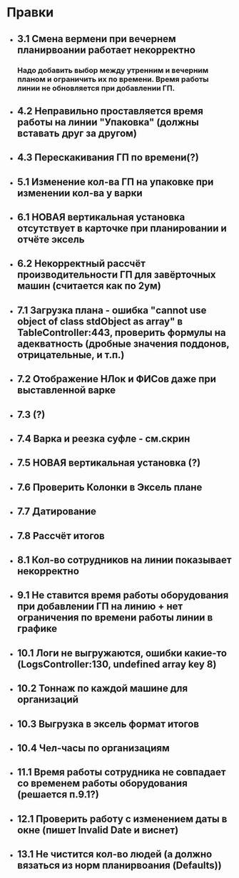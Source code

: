 # Правки

- ## 3.1 Смена вермени при вечернем планирвоании работает некорректно
  ### Надо добавить выбор между утренним и вечерним планом и ограничить их по времени. Время работы линии не обновляется при добавлении ГП.
- ## 4.2 Неправильно проставляется время работы на линии "Упаковка" (должны вставать друг за другом)
- ## 4.3 Перескакивания ГП по времени(?)
- ## 5.1 Изменение кол-ва ГП на упаковке при изменении кол-ва у варки
- ## 6.1 НОВАЯ вертикальная установка отсутствует в карточке при планировании и отчёте эксель
- ## 6.2 Некорректный рассчёт производительности ГП для завёрточных машин (считается как по 2ум)
- ## 7.1 Загрузка плана - ошибка "cannot use object of class stdObject as array" в TableController:443, проверить формулы на адекватность (дробные значения поддонов, отрицательные, и т.п.)
- ## 7.2 Отображение НЛок и ФИСов даже при выставленной варке
- ## 7.3 (?)
- ## 7.4 Варка и реезка суфле - см.скрин
- ## 7.5 НОВАЯ вертикальная установка (?)
- ## 7.6 Проверить Колонки в Эксель плане
- ## 7.7 Датирование
- ## 7.8 Рассчёт итогов
- ## 8.1 Кол-во сотрудников на линии показывает некорректно
- ## 9.1 Не ставится время работы оборудования при добавлении ГП на линию + нет ограничения по времени работы линии в графике
- ## 10.1 Логи не выгружаются, ошибки какие-то (LogsController:130, undefined array key 8)
- ## 10.2 Тоннаж по каждой машине для организаций
- ## 10.3 Выгрузка в эксель формат итогов
- ## 10.4 Чел-часы по организациям
- ## 11.1 Время работы сотрудника не совпадает со временем работы оборудования (решается п.9.1?)
- ## 12.1 Проверить работу с изменением даты в окне (пишет Invalid Date и виснет)
- ## 13.1 Не чистится кол-во людей (а должно вязаться из норм планирвоания (Defaults))
